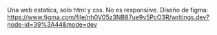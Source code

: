Una web estatica, solo html y css. No es responsiive.
Diseño de figma: https://www.figma.com/file/nh0V05z3NB87ue9v5PcO3R/writings.dev?node-id=39%3A44&mode=dev
